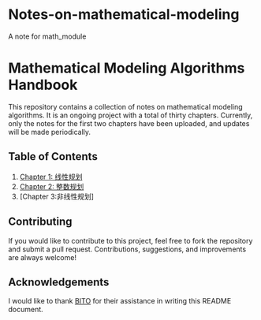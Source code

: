 # Notes-on-mathematical-modeling
A note for math_module
# Mathematical Modeling Algorithms Handbook
 This repository contains a collection of notes on mathematical modeling algorithms. It is an ongoing project with a total of thirty chapters. Currently, only the notes for the first two chapters have been uploaded, and updates will be made periodically.
 ## Table of Contents
 1. [Chapter 1: 线性规划](./matlab/算法大全_第01章__线性规划.pdf)
2. [Chapter 2: 整数规划](chapter2.md)
3. [Chapter 3:非线性规划]
 ## Contributing
 If you would like to contribute to this project, feel free to fork the repository and submit a pull request. Contributions, suggestions, and improvements are always welcome!
 ## Acknowledgements
 I would like to thank [BITO](https://github.com/BITO) for their assistance in writing this README document.
